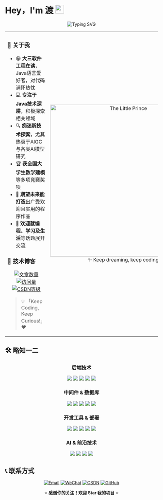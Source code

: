 # Hey，I'm 渡 <img src="https://media.giphy.com/media/hvRJCLFzcasrR4ia7z/giphy.gif" width="28px">

<div align="center">
  <img src="https://readme-typing-svg.herokuapp.com?font=Fira+Code&size=22&pause=1000&color=6366F1&center=true&vCenter=true&width=435&lines=Keep+Coding%2C+Keep+Curious!;Java+Developer+%26+AI+Enthusiast;Building+Amazing+Software+%F0%9F%9A%80" alt="Typing SVG" />
</div>

<table align="center">
<tr>
<td valign="top" width="60%">

### 🌟 关于我

- 😀 **大三软件工程在读**，Java语言爱好者，对代码满怀热忱
- 💻 **专注于Java技术深耕**，积极探索相关领域  
- 🔍 **痴迷新技术探索**，尤其热衷于AIGC与各类AI模型研究
- 🏆 **获全国大学生数学建模**等多项竞赛奖项
- 🌱 **期望未来能打造**出广受欢迎且实用的程序作品
- 💬 **欢迎就编程、学习及生活**等话题展开交流

### 📝 技术博客
<div align="center">

[![文章数量](https://img.shields.io/badge/文章-30+-blue?style=flat-square&logo=blogger&logoColor=white)](#)
[![访问量](https://img.shields.io/badge/访问量-2W+-green?style=flat-square&logo=eye&logoColor=white)](#)
[![CSDN等级](https://img.shields.io/badge/CSDN-5级博主-FC5531?style=flat-square&logo=csdn&logoColor=white)](#)

</div>

> 💡 「Keep Coding, Keep Curious!」 ❤️

</td>
<td valign="center" width="40%">
  
<div align="center">
  <img src="https://github.com/anzhihe/anzhihe/blob/main/.github/workflows/Le%20Petit%20Prince.gif" width="500" alt="The Little Prince">
  
  <br/>
  <div align="center" >
  ✨ Keep dreaming, keep coding ✨
  </div>
</div>

</td>
</tr>
</table>

## 🛠️ 略知一二

<div align="center">

### 后端技术
<p align="center">
  <img src="https://img.shields.io/badge/Java-ED8B00?style=flat-square&logo=openjdk&logoColor=white" />
  <img src="https://img.shields.io/badge/Spring-6DB33F?style=flat-square&logo=spring&logoColor=white" />
  <img src="https://img.shields.io/badge/SpringBoot-6DB33F?style=flat-square&logo=springboot&logoColor=white" />
  <img src="https://img.shields.io/badge/SpringAI-6DB33F?style=flat-square&logo=spring&logoColor=white" />
  <img src="https://img.shields.io/badge/MyBatis-000000?style=flat-square&logo=mybatis&logoColor=white" />
</p>

### 中间件 & 数据库
<p align="center">
  <img src="https://img.shields.io/badge/MySQL-4479A1?style=flat-square&logo=mysql&logoColor=white" />
  <img src="https://img.shields.io/badge/Redis-DC382D?style=flat-square&logo=redis&logoColor=white" />
  <img src="https://img.shields.io/badge/RabbitMQ-FF6600?style=flat-square&logo=rabbitmq&logoColor=white" />
  <img src="https://img.shields.io/badge/Nacos-00BFFF?style=flat-square&logo=apache&logoColor=white" />
  <img src="https://img.shields.io/badge/Elasticsearch-005571?style=flat-square&logo=elasticsearch&logoColor=white" />
</p>

### 开发工具 & 部署
<p align="center">
  <img src="https://img.shields.io/badge/Docker-2496ED?style=flat-square&logo=docker&logoColor=white" />
  <img src="https://img.shields.io/badge/Kubernetes-326CE5?style=flat-square&logo=kubernetes&logoColor=white" />
  <img src="https://img.shields.io/badge/Linux-FCC624?style=flat-square&logo=linux&logoColor=black" />
  <img src="https://img.shields.io/badge/Git-F05032?style=flat-square&logo=git&logoColor=white" />
  <img src="https://img.shields.io/badge/Maven-C71A36?style=flat-square&logo=apache-maven&logoColor=white" />
</p>

### AI & 前沿技术
<p align="center">
  <img src="https://img.shields.io/badge/OpenAI-412991?style=flat-square&logo=openai&logoColor=white" />
  <img src="https://img.shields.io/badge/MCP-FF9900?style=flat-square&logo=code&logoColor=white" />
  <img src="https://img.shields.io/badge/ChatGPT-00A67E?style=flat-square&logo=openai&logoColor=white" />
  <img src="https://img.shields.io/badge/Claude-FF7F00?style=flat-square&logo=anthropic&logoColor=white" />
</p>

</div>

## 📞 联系方式

<div align="center">

[![Email](https://img.shields.io/badge/Email-2364728886@qq.com-red?style=flat-square&logo=gmail&logoColor=white)](mailto:2364728886@qq.com)
[![WeChat](https://img.shields.io/badge/WeChat-CD001688888-07C160?style=flat-square&logo=wechat&logoColor=white)](#)
[![CSDN](https://img.shields.io/badge/CSDN-技术博客-FC5531?style=flat-square&logo=csdn&logoColor=white)](https://blog.csdn.net/weixin_74224250?type=blog)
[![GitHub](https://img.shields.io/badge/GitHub-100000?style=flat-square&logo=github&logoColor=white)]([https://github.com/yourusername](https://github.com/CD168888))

</div>

<div align="center">
  
  ⭐️ **感谢你的关注！欢迎 Star 我的项目** ⭐️
  
</div>

